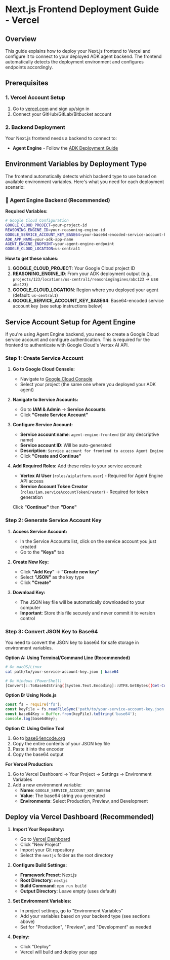 # Next.js Frontend Deployment Guide - Vercel

## Overview
This guide explains how to deploy your Next.js frontend to Vercel and configure it to connect to your deployed ADK agent backend. The frontend automatically detects the deployment environment and configures endpoints accordingly.

## Prerequisites

### 1. Vercel Account Setup
1. Go to [vercel.com](https://vercel.com) and sign up/sign in
2. Connect your GitHub/GitLab/Bitbucket account


### 2. Backend Deployment
Your Next.js frontend needs a backend to connect to:
- **Agent Engine** - Follow the [ADK Deployment Guide](./ADK_DEPLOYMENT_GUIDE.md)


## Environment Variables by Deployment Type

The frontend automatically detects which backend type to use based on available environment variables. Here's what you need for each deployment scenario:

### 🚀 Agent Engine Backend (Recommended)

**Required Variables:**
```bash
# Google Cloud Configuration
GOOGLE_CLOUD_PROJECT=your-project-id
REASONING_ENGINE_ID=your-reasoning-engine-id
GOOGLE_SERVICE_ACCOUNT_KEY_BASE64=your-base64-encoded-service-account-key
ADK_APP_NAME=your-adk-app-name
AGENT_ENGINE_ENDPOINT=your-agent-engine-endpoint
GOOGLE_CLOUD_LOCATION=us-central1
```

**How to get these values:**
1. **GOOGLE_CLOUD_PROJECT**: Your Google Cloud project ID
2. **REASONING_ENGINE_ID**: From your ADK deployment output (e.g., `projects/123/locations/us-central1/reasoningEngines/abc123` → use `abc123`)
3. **GOOGLE_CLOUD_LOCATION**: Region where you deployed your agent (default: `us-central1`)
4. **GOOGLE_SERVICE_ACCOUNT_KEY_BASE64**: Base64-encoded service account key (see setup instructions below)

## Service Account Setup for Agent Engine

If you're using Agent Engine backend, you need to create a Google Cloud service account and configure authentication. This is required for the frontend to authenticate with Google Cloud's Vertex AI API.

### Step 1: Create Service Account

1. **Go to Google Cloud Console:**
   - Navigate to [Google Cloud Console](https://console.cloud.google.com)
   - Select your project (the same one where you deployed your ADK agent)

2. **Navigate to Service Accounts:**
   - Go to **IAM & Admin** → **Service Accounts**
   - Click **"Create Service Account"**

3. **Configure Service Account:**
   - **Service account name**: `agent-engine-frontend` (or any descriptive name)
   - **Service account ID**: Will be auto-generated
   - **Description**: `Service account for frontend to access Agent Engine`
   - Click **"Create and Continue"**

4. **Add Required Roles:**
   Add these roles to your service account:
   - **Vertex AI User** (`roles/aiplatform.user`) - Required for Agent Engine API access
   - **Service Account Token Creator** (`roles/iam.serviceAccountTokenCreator`) - Required for token generation
   
   Click **"Continue"** then **"Done"**

### Step 2: Generate Service Account Key

1. **Access Service Account:**
   - In the Service Accounts list, click on the service account you just created
   - Go to the **"Keys"** tab

2. **Create New Key:**
   - Click **"Add Key"** → **"Create new key"**
   - Select **"JSON"** as the key type
   - Click **"Create"**

3. **Download Key:**
   - The JSON key file will be automatically downloaded to your computer
   - **Important**: Store this file securely and never commit it to version control

### Step 3: Convert JSON Key to Base64

You need to convert the JSON key to base64 for safe storage in environment variables.

**Option A: Using Terminal/Command Line (Recommended)**

```bash
# On macOS/Linux
cat path/to/your-service-account-key.json | base64

# On Windows (PowerShell)
[Convert]::ToBase64String([System.Text.Encoding]::UTF8.GetBytes((Get-Content path/to/your-service-account-key.json -Raw)))
```

**Option B: Using Node.js**

```javascript
const fs = require('fs');
const keyFile = fs.readFileSync('path/to/your-service-account-key.json', 'utf8');
const base64Key = Buffer.from(keyFile).toString('base64');
console.log(base64Key);
```

**Option C: Using Online Tool**

1. Go to [base64encode.org](https://www.base64encode.org/)
2. Copy the entire contents of your JSON key file
3. Paste it into the encoder
4. Copy the base64 output


**For Vercel Production:**
1. Go to Vercel Dashboard → Your Project → Settings → Environment Variables
2. Add a new environment variable:
   - **Name**: `GOOGLE_SERVICE_ACCOUNT_KEY_BASE64`
   - **Value**: The base64 string you generated
   - **Environments**: Select Production, Preview, and Development


## Deploy via Vercel Dashboard (Recommended)

1. **Import Your Repository:**
   - Go to [Vercel Dashboard](https://vercel.com/dashboard)
   - Click "New Project"
   - Import your Git repository
   - Select the `nextjs` folder as the root directory

2. **Configure Build Settings:**
   - **Framework Preset**: Next.js
   - **Root Directory**: `nextjs`
   - **Build Command**: `npm run build`
   - **Output Directory**: Leave empty (uses default)

3. **Set Environment Variables:**
   - In project settings, go to "Environment Variables"
   - Add your variables based on your backend type (see sections above)
   - Set for "Production", "Preview", and "Development" as needed

4. **Deploy:**
   - Click "Deploy"
   - Vercel will build and deploy your app

